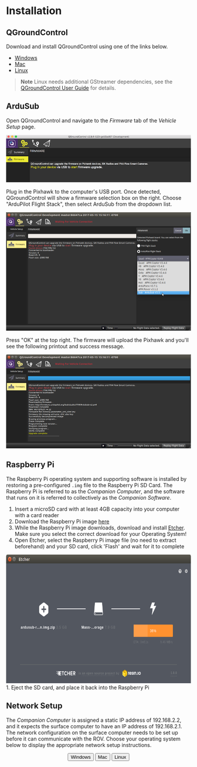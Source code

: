 # Installation

## QGroundControl

Download and install QGroundControl using one of the links below.

- [Windows](https://s3.amazonaws.com/downloads.bluerobotics.com/QGC/QGroundControl-installer.exe)
- [Mac](https://s3.amazonaws.com/downloads.bluerobotics.com/QGC/QGroundControl.dmg)
- [Linux](https://s3.amazonaws.com/downloads.bluerobotics.com/QGC/QGroundControl.AppImage)

>**Note** Linux needs additional GStreamer dependencies, see the [QGroundControl User Guide](https://docs.qgroundcontrol.com/en/getting_started/download_and_install.html#ubuntu) for details.

## ArduSub

Open QGroundControl and navigate to the *Firmware* tab of the *Vehicle Setup* page.

<img src="/images/qgc/firmware-1.png" class="img-responsive img-center" />

Plug in the Pixhawk to the computer's USB port. Once detected, QGroundControl will show a firmware selection box on the right. Choose "ArduPilot Flight Stack", then select ArduSub from the dropdown list.

<img src="/images/qgc/firmware-2.png" class="img-responsive img-center" />

Press "OK" at the top right. The firmware will upload the Pixhawk and you'll see the following printout and success message.

<img src="/images/qgc/firmware-3.png" class="img-responsive img-center" />

## Raspberry Pi

The Raspberry Pi operating system and supporting software is installed by restoring a pre-configured `.img` file to the Raspberry Pi SD Card. The Raspberry Pi is referred to as the *Companion Computer*, and the software that runs on it is referred to collectively as the *Companion Software*.

1. Insert a microSD card with at least 4GB capacity into your computer with a card reader
1. Download the Raspberry Pi image [here](https://s3.amazonaws.com/downloads.bluerobotics.com/Pi/stable/ardusub-raspbian.img.zip)
1. While the Raspberry Pi image downloads, download and install [Etcher](https://etcher.io/). Make sure you select the correct download for your Operating System!
1. Open Etcher, select the Raspberry Pi image file (no need to extract beforehand) and your SD card, click 'Flash' and wait for it to complete
<img src="/images/etcher.png" width="690" height="351">
1. Eject the SD card, and place it back into the Raspberry Pi

## Network Setup

The *Companion Computer* is assigned a static IP address of 192.168.2.2, and it expects the surface computer to have an IP address of 192.168.2.1. The network configuration on the surface computer needs to be set up before it can communicate with the ROV. Choose your operating system below to display the appropriate network setup instructions.

<div align="center">
	<div style="display:inline-block" >
	<button type="button" onclick="{ document.getElementById('windowsDiv').style.display = 'block'; document.getElementById('macDiv').style.display = 'none'; document.getElementById('linuxDiv').style.display = 'none'; }">Windows</a>
	</div>
	<div style="display:inline-block">
	<button type="button" class="btn btn-primary" onclick="{ document.getElementById('macDiv').style.display = 'block'; document.getElementById('windowsDiv').style.display = 'none'; document.getElementById('linuxDiv').style.display = 'none'; }">Mac</a>
	</div>
	<div style="display:inline-block">
	<button type="button" class="btn btn-primary" onclick="{ document.getElementById('linuxDiv').style.display = 'block'; document.getElementById('macDiv').style.display = 'none'; document.getElementById('windowsDiv').style.display = 'none'; }">Linux</a>
	</div>
</div>
<div id="windowsDiv" style="display:none">

	<h1 id="windows">Windows 10</h1>
	<ol>
	<li><p>Go to <em>Control Panel</em> &gt; <em>Network and Sharing Center</em> and then choose &quot;Change adapter settings&quot;.</p>
	<p> <img src="../images/windows-setup/network-and-sharing-center-annotated.png" class="img-responsive img-center" style="max-width:800px"></p>
	</li>
	<li><p>Right click on the Ethernet adapter, then choose <em>Properties</em>.</p>
	<p> <img src="../images/windows-setup/network-connections-annotated.png" class="img-responsive img-center" style="max-width:800px"></p>
	</li>
	<li><p>In the properties dialog, choose <em>Internet Protocol Version 4 (TCP/IPv4)</em>, then click <em>Properties</em>.</p>
	<p> <img src="../images/windows-setup/internet-protocol-version-4-annotated.png" class="img-responsive img-center" style="max-width:800px"></p>
	</li>
	<li><p>Select &quot;Use the following IP address&quot; And enter 192.168.2.1 for the IP address and 255.255.255.0 for the Subnet mask. Then select OK.</p>
	<p> <img src="../images/windows-setup/static-ip-annotated.png" class="img-responsive img-center" style="max-width:800px"></p>
	</li>
	</ol>
	<p><strong>Firewall</strong></p>
	<ol>
	<li><p>Go to <em>Control Panel</em> &gt; <em>Windows Firewall</em> and then select &quot;Allow an app or feature through Windows Firewall&quot;.</p>
	</li>
	<li><p>Select &quot;Change Settings&quot; and then select &quot;Open source ground control app provided by QGroundControl dev team&quot; or &quot;QGroundControl&quot;.</p>
	<p> <img src="../images/windows-setup/windows-firewall-annotated.png" class="img-responsive img-center" style="max-width:800px"></p>
	</li>
	</ol>

</div>
<div id="macDiv" style="display:none">

	<h1 id="mac">Mac</h1>
	<ol>
	<li><p>Go to <em>System Preferences</em> &gt; <em>Network</em></p>
	</li>
	<li><p>If your computer has an Ethernet port, select Ethernet from the options on the left side. If you had to get a USB to Ethernet adapter, plug it in now then select it.</p>
	</li>
	<li><p>Select the dropdown next to &quot;Configure IPv4&quot; and then select &quot;Manually&quot;</p>
	</li>
	<li><p>Enter 192.168.2.1 for the IP Address and 255.255.255.0 for the Subnet Mask and then select apply.</p>
	<p> <img src="../images/mac-setup/mac-network-settings-annotated.png" class="img-responsive img-center" style="max-width:800px"></p>
	</li>
	</ol>

</div>
<div id="linuxDiv" style="display:none">

	<h1 id="linux">Linux (Ubuntu 16.04)</h1>
	<ol>
	<li><p>Click the Network Icon in the toolbar at the top of the screen, and click &quot;Edit Connections...&quot;</p>
	<p> <img src="../images/linux-setup/LinuxStep1.png" class="img-responsive img-center" style="max-width:800px"></p>
	</li>
	<li><p>Click &quot;Add&quot;</p>
	<p> <img src="../images/linux-setup/LinuxStep2.png" class="img-responsive img-center" style="max-width:800px"></p>
	</li>
	<li><p>Select &quot;Ethernet&quot; for the connection type and click &quot;Create...&quot;</p>
	<p> <img src="../images/linux-setup/LinuxStep3.png" class="img-responsive img-center" style="max-width:800px"></p>
	</li>
	<li><p>From the &quot;Device MAC Address&quot; dropdown, select the ethernet interface you want to use. If you are using the built in ethernet card on your computer, there will be only one choice. If you are using a USB to Ethernet adapter, find out which interface corresponds to the adapter by looking at the options before and after plugging the adapter into the computer.</p>
	<p> <img src="../images/linux-setup/LinuxStep4.png" class="img-responsive img-center" style="max-width:800px"></p>
	</li>
	<li><p>Click the &quot;IPv4 Settings&quot; tab, and from the &quot;Method&quot; dropdown menu, select &quot;Manual&quot;. Click &quot;Add&quot;, and enter 192.168.2.1 for the Address, 255.255.255.0 for the Netmask and 0.0.0.0 for the Gateway. Click &quot;Save...&quot; to complete the setup.</p>
	<p> <img src="../images/linux-setup/LinuxStep5.png" class="img-responsive img-center" style="max-width:800px"></p>
	</li>
	</ol>

	<h1 id="linux">Linux (Ubuntu 18.04)</h1>
	<ol>
	<li><p>Click on the Wifi icon in the toolbar at the top of the screen. Ubuntu 18.04 saves the profiles of every connection you make. If the pi is connected to the computer via USB to Ethernet convertor, click on &quot;Ethernet Connecting&quot;/&quot;USB Ethernet Connecting.&quot; If the pi is connected to the computer directly via an Ethernet Cable, click on &quot;Wired Connecting&quot;/&quot;PCI Ethernet Connecting.&quot; From the drop-down menu, select &quot;Wired Settings&quot;</p>
	<p> <img src="../images/linux-setup/18.04(1).png" class="img-responsive img-center" style="max-width:400px"></p>
	<p> <img src="../images/linux-setup/18.04(2).png" class="img-responsive img-center" style="max-width:400px"></p>
	</li>
	<li><p>Click on the gear icon next to your connection type.</p>
	<p> <img src="../images/linux-setup/18.04(3).png" class="img-responsive img-center" style="max-width:800px"></p>
	</li>
	<li><p>Go to the &quot;IPv4&quot; tab for the connection type. Select IPv4 Method as &quot;Manual&quot; and enter the address information as shown in the figure. Click &quot;Apply&quot; to complete the setup.</p>
	<p> <img src="../images/linux-setup/18.04(4).png" class="img-responsive img-center" style="max-width:800px"></p>
	<p> <img src="../images/linux-setup/18.04(5).png" class="img-responsive img-center" style="max-width:800px"></p>
	</li>
	</ol>

</div>
